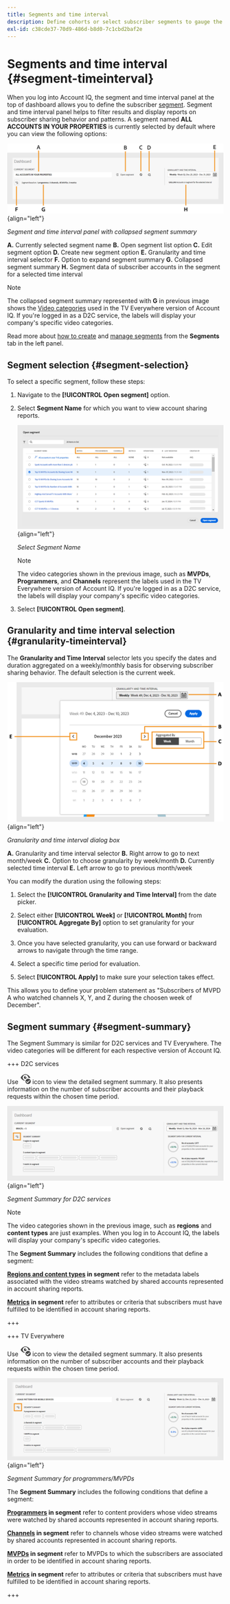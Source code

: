 ```yaml
---
title: Segments and time interval
description: Define cohorts or select subscriber segments to gauge the account sharing possibilities and patterns of your channel viewers to use graphical tools and reports in Account IQ.
exl-id: c38cde37-70d9-486d-b8d0-7c1cbd2baf2e
---
```


# Segments and time interval {#segment-timeinterval}

When you log into Account IQ, the segment and time interval panel at the top of dashboard allows you to define the subscriber [segment](product-concepts.md#segmet-def). Segment and time interval panel helps to filter results and display reports on subscriber sharing behavior and patterns. A segment named **ALL ACCOUNTS IN YOUR PROPERTIES** is currently selected by default where you can view the following options:

![](assets/new-segment-selector-collapsed.png){align="left"}

 *Segment and time interval panel with collapsed segment summary*
 
**A.** Currently selected segment name **B.** Open segment list option **C.** Edit segment option **D.** Create new segment option **E.** Granularity and time interval selector **F.** Option to expand segment summary **G.** Collapsed segment summary **H.** Segment data of subscriber accounts in the segment for a selected time interval

>[!NOTE]
>
> The collapsed segment summary represented with **G** in previous image shows the [Video categories](product-concepts.md#video-category-def) used in the TV Everywhere version of Account IQ. If you're logged in as a D2C service, the labels will display your company's specific video categories.

Read more about [how to create](work-with-segments.md#create-new-segment) and [manage segments](work-with-segments.md#manage-segment) from the **Segments** tab in the left panel.

## Segment selection {#segment-selection}

To select a specific segment, follow these steps:

1. Navigate to the **[!UICONTROL Open segment]** option.
1. Select **Segment Name** for which you want to view account sharing reports.

   ![](assets/open-segment.png){align="left"}

   *Select Segment Name*

   >[!NOTE]
   >
   > The video categories shown in the previous image, such as **MVPDs**, **Programmers**, and **Channels** represent the labels used in the TV Everywhere version of Account IQ. If you're logged in as a D2C service, the labels will display your company's specific video categories.

1. Select **[!UICONTROL Open segment]**.


## Granularity and time interval selection {#granularity-timeinterval}

The **Granularity and Time Interval** selector lets you specify the dates and duration aggregated on a weekly/monthly basis for observing subscriber sharing behavior. The default selection is the current week. 

![Granularity and time interval](assets/granularity-timeinterval-weekwise.png){align="left"}

*Granularity and time interval dialog box*

**A.** Granularity and time interval selector **B.** Right arrow to go to next month/week **C.** Option to choose granularity by week/month **D.** Currently selected time interval **E.** Left arrow to go to previous month/week

You can modify the duration using the following steps:

1. Select the **[!UICONTROL Granularity and Time Interval]** from the date picker.

1. Select either **[!UICONTROL Week]** or **[!UICONTROL Month]** from **[!UICONTROL Aggregate By]** option to set granularity for your evaluation.

1. Once you have selected granularity, you can use forward or backward arrows to navigate through the time range.

1. Select a specific time period for evaluation.

1. Select **[!UICONTROL Apply]** to make sure your selection takes effect.

This allows you to define your problem statement as "Subscribers of MVPD A who watched channels X, Y, and Z during the choosen week of December".

## Segment summary {#segment-summary}

The Segment Summary is similar for D2C services and TV Everywhere. The video categories will be different for each respective version of Account IQ.

+++ D2C services

Use <img alt= "expand segment summary" src="./assets/expand-segment-summary.svg" width="25"> icon to view the detailed segment summary. It also presents information on the number of subscriber accounts and their playback requests within the chosen time period.

![](assets/segment-panel-d2c.png){align="left"}

*Segment Summary for D2C services*

>[!NOTE]
>
>The video categories shown in the previous image, such as **regions** and **content types** are just examples. When you log in to Account IQ, the labels will display your company's specific video categories.

The **Segment Summary** includes the following conditions that define a segment:

**[Regions and content types](product-concepts.md#video-category-def) in segment** refer to the metadata labels associated with the video streams watched by shared accounts represented in account sharing reports. 

**[Metrics](product-concepts.md#metric) in segment** refer to attributes or criteria that subscribers must have fulfilled to be identified in account sharing reports.

+++

+++ TV Everywhere

Use <img alt= "expand segment summary" src="./assets/expand-segment-summary.svg" width="25"> icon to view the detailed segment summary. It also presents information on the number of subscriber accounts and their playback requests within the chosen time period.

![](assets/segment-panel-programmers-mvpd.png){align="left"}

*Segment Summary for programmers/MVPDs*

The **Segment Summary** includes the following conditions that define a segment:

**[Programmers](product-concepts.md#programmer-def) in segment**  refer to content providers whose video streams were watched by shared accounts represented in account sharing reports.

**[Channels](product-concepts.md#channel-def) in segment** refer to channels whose video streams were watched by shared accounts represented in account sharing reports.

**[MVPDs](product-concepts.md#mvpd-def) in segment** refer to MVPDs to which the subscribers are associated in order to be identified in account sharing reports.

**[Metrics](product-concepts.md#metric) in segment** refer to attributes or criteria that subscribers must have fulfilled to be identified in account sharing reports.

+++
